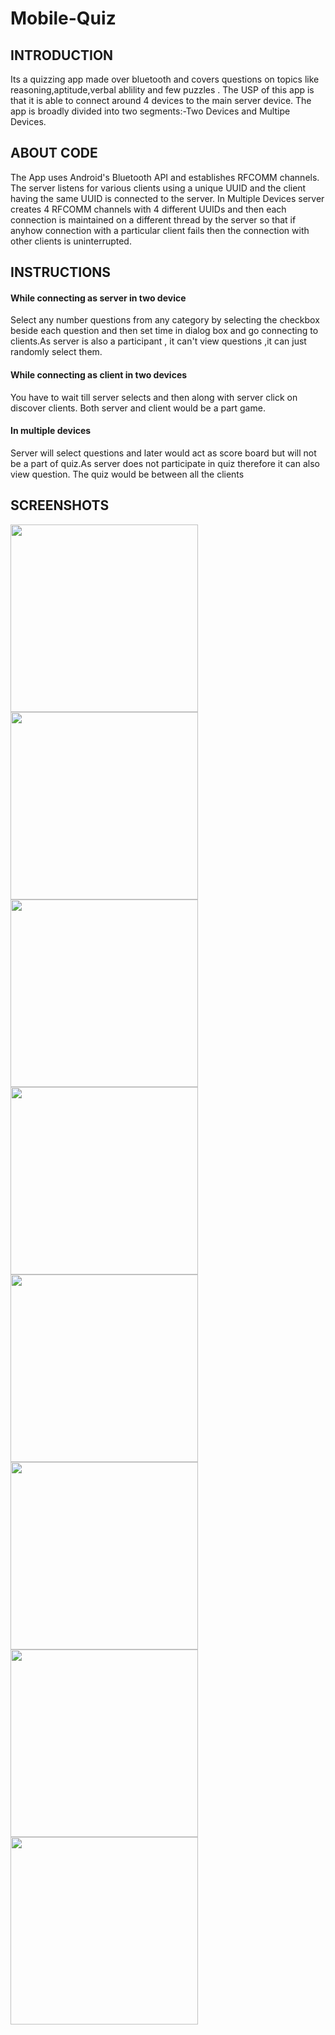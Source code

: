 # Mobile-Quiz
<h2>INTRODUCTION</h2>

Its a quizzing app made over bluetooth and covers questions on topics like reasoning,aptitude,verbal ablility and few puzzles . The USP of this app is that it is able to connect around 4 devices to the main server device. The app is broadly divided into two segments:-Two Devices and Multipe Devices.

<h2>ABOUT CODE</h2>

The App uses Android's Bluetooth API and establishes RFCOMM channels. The server listens for various clients using a unique UUID and the client having the same UUID is connected to the server. In Multiple Devices server creates 4 RFCOMM channels with 4 different UUIDs and then each connection is maintained on a different thread by the server so that if anyhow connection with a particular client fails then the connection with other clients is uninterrupted.

<h2>INSTRUCTIONS</h2>

<h4>While connecting as server in two device</h4> Select any number questions from any category by selecting the checkbox beside each question and then set time in dialog box and go connecting to clients.As server is also a participant , it can't view questions ,it can just randomly select them.
<h4>While connecting as client in two devices</h4> You have to wait till server selects and then along with server click on discover clients.
Both server and client would be a part game.

<h4>In multiple devices</h4> Server will select questions and later would act as score board but will not be a part of quiz.As server does not participate in quiz therefore it can also view question. The quiz would be between all the clients

<h2>SCREENSHOTS</h2>
<img src="https://raw.githubusercontent.com/sdsmdg/Mobile-Quiz/1c1d413897edc614418e063bbb01078fe75bb2ae/app/src/main/assets/twodevice_screenshots/Screenshot_2016-06-30-00-15-24.png" width="300">
<img src="https://raw.githubusercontent.com/sdsmdg/Mobile-Quiz/1c1d413897edc614418e063bbb01078fe75bb2ae/app/src/main/assets/twodevice_screenshots/Screenshot_2016-06-30-00-15-43.png" width="300">
  <img src="https://raw.githubusercontent.com/sdsmdg/Mobile-Quiz/1c1d413897edc614418e063bbb01078fe75bb2ae/app/src/main/assets/twodevice_screenshots/Screenshot_2016-06-30-00-16-03.png" width="300">
    <img src="https://raw.githubusercontent.com/sdsmdg/Mobile-Quiz/1c1d413897edc614418e063bbb01078fe75bb2ae/app/src/main/assets/twodevice_screenshots/Screenshot_2016-06-30-00-16-13.png" width="300">
    <img src="https://raw.githubusercontent.com/sdsmdg/Mobile-Quiz/1c1d413897edc614418e063bbb01078fe75bb2ae/app/src/main/assets/twodevice_screenshots/Screenshot_2016-06-30-00-17-08.png" width="300">
    <img src="https://raw.githubusercontent.com/sdsmdg/Mobile-Quiz/1c1d413897edc614418e063bbb01078fe75bb2ae/app/src/main/assets/twodevice_screenshots/Screenshot_2016-06-30-00-18-07.png" width="300">
    <img src="https://raw.githubusercontent.com/sdsmdg/Mobile-Quiz/1c1d413897edc614418e063bbb01078fe75bb2ae/app/src/main/assets/twodevice_screenshots/Screenshot_2016-06-30-00-18-17.png" width="300">
<img src ="https://raw.githubusercontent.com/sdsmdg/Mobile-Quiz/1c1d413897edc614418e063bbb01078fe75bb2ae/app/src/main/assets/multidevice_screenshots/Screenshot_2016-06-30-02-14-03.png" width="300">
